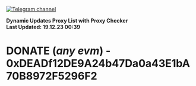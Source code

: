 [![Telegram channel](https://img.shields.io/endpoint?url=https://runkit.io/damiankrawczyk/telegram-badge/branches/master?url=https://t.me/n4z4v0d)](https://t.me/n4z4v0d) 

**Dynamic Updates Proxy List with Proxy Checker**  
**Last Updated: 19.12.23 00:39**

# DONATE (_any evm_) - 0xDEADf12DE9A24b47Da0a43E1bA70B8972F5296F2
